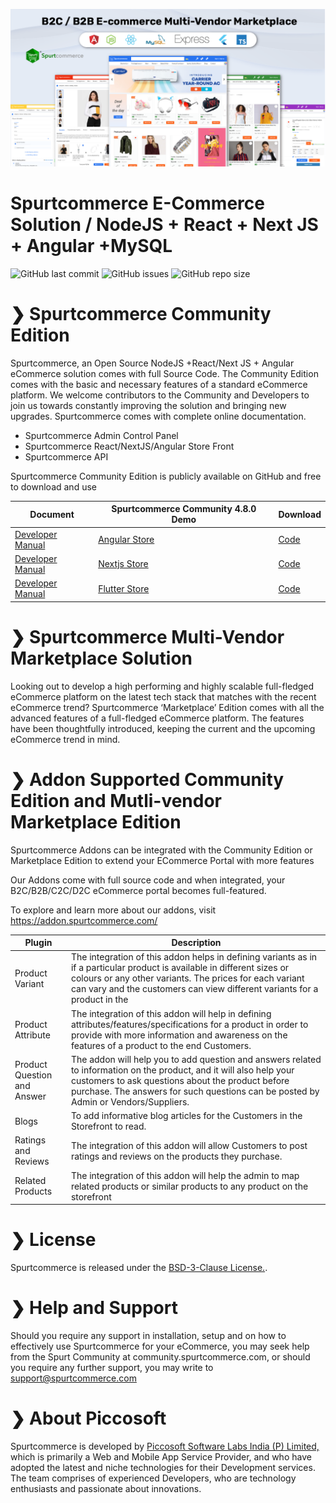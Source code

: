 ![alt text](/img/spurtcommerce-b2c-b2b.png "spurtcommerce Logo")

# Spurtcommerce E-Commerce Solution / NodeJS + React + Next JS + Angular +MySQL 

![GitHub last commit](https://img.shields.io/github/last-commit/spurtcommerce/spurtcommerce)
![GitHub issues](https://img.shields.io/github/issues/spurtcommerce/spurtcommerce)
![GitHub repo size](https://img.shields.io/github/repo-size/spurtcommerce/spurtcommerce?color=orange)

#  ❯ Spurtcommerce Community Edition

Spurtcommerce, an Open Source NodeJS +React/Next JS + Angular eCommerce solution comes with full Source Code. The Community Edition comes with the basic and necessary features of a standard eCommerce platform. We welcome contributors to the Community and Developers to join us towards constantly improving the solution and bringing new upgrades. Spurtcommerce comes with complete online documentation.

*	Spurtcommerce Admin Control Panel
*	Spurtcommerce React/NextJS/Angular Store Front
*	Spurtcommerce API 

Spurtcommerce Community Edition is publicly available on GitHub and free to download and use

| Document | Spurtcommerce Community 4.8.0 Demo | Download |
| ------ | ------ | ------ |
| [Developer Manual](https://www.spurtcommerce.dev/getting-started/development-and-setup/store-front-setup/angular-store-front#initial-setup)| [Angular Store](https://www.spurtcart.com) | [Code ](https://addon.spurtcommerce.com/details/angular-storefront-community)
| [Developer Manual](https://www.spurtcommerce.dev/frontend-deployment-setup/store-front-setup/react-store-front)| [Nextjs Store](https://www.spurtcart.com) | [Code ](https://addon.spurtcommerce.com/details/react-storefront-community)
| [Developer Manual](https://www.spurtcommerce.dev/frontend-deployment-setup/store-front-setup/flutter-store-front)| [Flutter Store](https://www.spurtcart.com) | [Code ](https://addon.spurtcommerce.com/details/flutter-storefront-community)






#  ❯ Spurtcommerce Multi-Vendor Marketplace Solution

Looking out to develop a high performing and highly scalable full-fledged eCommerce platform on the latest tech stack that matches with the recent eCommerce trend? Spurtcommerce ‘Marketplace’ Edition comes with all the advanced features of a full-fledged eCommerce platform. The features have been thoughtfully introduced, keeping the current and the upcoming eCommerce trend in mind.




# ❯ Addon Supported Community Edition and Mutli-vendor Marketplace Edition

Spurtcommerce Addons can be integrated with the Community Edition or Marketplace Edition to extend your ECommerce Portal with more features

Our Addons come with full source code and when integrated, your B2C/B2B/C2C/D2C eCommerce portal becomes full-featured.

To explore and learn more about our addons, visit https://addon.spurtcommerce.com/

| Plugin | Description |
| ------ | ------ |
| Product Variant  | The integration of this addon helps in defining variants as in if a particular product is available in different sizes or colours or any other variants. The prices for each variant can vary and the customers can view different variants for a product in the  |
| Product Attribute  | The integration of this addon will help in defining attributes/features/specifications for a product in order to provide with more information and awareness on the features of a product to the end Customers. |
| Product Question and Answer  | The addon will help you to add question and answers related to information on the product, and it will also help your customers to ask questions about the product before purchase. The answers for such questions can be posted by Admin or Vendors/Suppliers. |
| Blogs  | To add informative blog articles for the Customers in the Storefront to read. |
| Ratings and Reviews  | The integration of this addon will allow Customers to post ratings and reviews on the products they purchase. |
| Related Products  | The integration of this addon will help the admin to map related products or similar products to any product on the storefront |







# ❯ License

Spurtcommerce is released under the [BSD-3-Clause License.](https://github.com/spurtcommerce/spurtcommerce/blob/master/LICENSE).

# ❯ Help and Support

Should you require any support in installation, setup and on how to effectively use Spurtcommerce for your eCommerce, you may seek help from the Spurt Community at community.spurtcommerce.com, or should you require any further support, you may write to support@spurtcommerce.com

# ❯ About Piccosoft
Spurtcommerce is developed by [Piccosoft Software Labs India (P) Limited,](http://www.piccosoft.com) which is primarily a Web and Mobile App Service Provider, and who have adopted the latest and niche technologies for their Development services. The team comprises of experienced Developers, who are technology enthusiasts and passionate about innovations.


